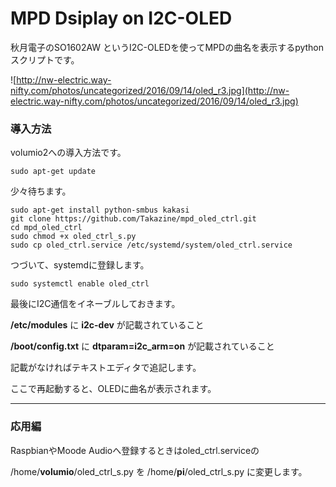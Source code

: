 # MPD Dsiplay on I2C-OLED

秋月電子のSO1602AW というI2C-OLEDを使ってMPDの曲名を表示するpythonスクリプトです。

![http://nw-electric.way-nifty.com/photos/uncategorized/2016/09/14/oled_r3.jpg](http://nw-electric.way-nifty.com/photos/uncategorized/2016/09/14/oled_r3.jpg)



### 導入方法

volumio2への導入方法です。

```
sudo apt-get update
```

少々待ちます。　

```
sudo apt-get install python-smbus kakasi
git clone https://github.com/Takazine/mpd_oled_ctrl.git
cd mpd_oled_ctrl
sudo chmod +x oled_ctrl_s.py
sudo cp oled_ctrl.service /etc/systemd/system/oled_ctrl.service
```

つづいて、systemdに登録します。

```
sudo systemctl enable oled_ctrl
```

最後にI2C通信をイネーブルしておきます。

**/etc/modules**   に  **i2c-dev** が記載されていること

**/boot/config.txt**   に **dtparam=i2c_arm=on**  が記載されていること

記載がなければテキストエディタで追記します。

ここで再起動すると、OLEDに曲名が表示されます。



------

### 応用編

RaspbianやMoode Audioへ登録するときはoled_ctrl.serviceの

/home/**volumio**/oled_ctrl_s.py    を
/home/**pi**/oled_ctrl_s.py         に変更します。　　

